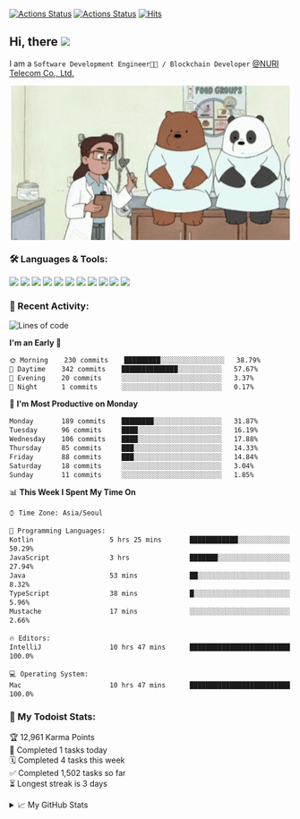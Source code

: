 
[![Actions Status](https://github.com/ddok2/ddok2/workflows/Todoist%20Readme/badge.svg)](https://github.com/ddok2/ddok2/actions)
[![Actions Status](https://github.com/ddok2/ddok2/workflows/wakatime-stats/badge.svg)](https://github.com/ddok2/ddok2/actions)
[![Hits](https://hits.seeyoufarm.com/api/count/incr/badge.svg?url=https%3A%2F%2Fgithub.com%2Fddok2)](https://hits.seeyoufarm.com)

<!-- ![visitors](https://visitor-badge.laobi.icu/badge?page_id=ddok2.ddok2) -->
## Hi, there <img src="https://raw.githubusercontent.com/MartinHeinz/MartinHeinz/master/wave.gif" width="25px">

I am a `Software Development Engineer🧑‍💻 / Blockchain Developer` [@NURI Telecom Co., Ltd.](http://www.nuritelecom.com)


<p align="center">
<img align="center" alt="GIF" src="img/debugging.gif" />
</p>


### 🛠 Languages & Tools:
<p>
    <img src="https://img.shields.io/badge/go-%2300ADD8.svg?&style=for-the-badge&logo=go&logoColor=white"/>
    <img src="https://img.shields.io/badge/node.js%20-%2343853D.svg?&style=for-the-badge&logo=node.js&logoColor=white"/>
    <img src="https://img.shields.io/badge/javascript%20-%23323330.svg?&style=for-the-badge&logo=javascript&logoColor=%23F7DF1E"/>
    <img src="https://img.shields.io/badge/typescript%20-%23007ACC.svg?&style=for-the-badge&logo=typescript&logoColor=white"/>
    <img src="https://img.shields.io/badge/python%20-%2314354C.svg?&style=for-the-badge&logo=python&logoColor=white"/>
    <img src="https://img.shields.io/badge/react%20-%2320232a.svg?&style=for-the-badge&logo=react&logoColor=%2361DAFB"/>
    <img src="https://img.shields.io/badge/AWS%20-%23FF9900.svg?&style=for-the-badge&logo=amazon-aws&logoColor=white"/>
    <img src="https://img.shields.io/badge/Google%20Cloud%20-%234285F4.svg?&style=for-the-badge&logo=google-cloud&logoColor=white"/>
    <img src="https://img.shields.io/badge/docker%20-%230db7ed.svg?&style=for-the-badge&logo=docker&logoColor=white"/>
    <img src="https://img.shields.io/badge/kubernetes%20-%23326ce5.svg?&style=for-the-badge&logo=kubernetes&logoColor=white"/>
    <img src="https://img.shields.io/badge/ansible%20-%231A1918.svg?&style=for-the-badge&logo=ansible&logoColor=white"/>
</p>

### 🌈 Recent Activity:
<!--START_SECTION:waka-->
![Lines of code](https://img.shields.io/badge/From%20Hello%20World%20I%27ve%20Written-617796%20lines%20of%20code-blue)

**I'm an Early 🐤** 

```text
🌞 Morning    230 commits    █████████░░░░░░░░░░░░░░░░   38.79% 
🌆 Daytime    342 commits    ██████████████░░░░░░░░░░░   57.67% 
🌃 Evening    20 commits     ░░░░░░░░░░░░░░░░░░░░░░░░░   3.37% 
🌙 Night      1 commits      ░░░░░░░░░░░░░░░░░░░░░░░░░   0.17%

```
📅 **I'm Most Productive on Monday** 

```text
Monday       189 commits    ████████░░░░░░░░░░░░░░░░░   31.87% 
Tuesday      96 commits     ████░░░░░░░░░░░░░░░░░░░░░   16.19% 
Wednesday    106 commits    ████░░░░░░░░░░░░░░░░░░░░░   17.88% 
Thursday     85 commits     ███░░░░░░░░░░░░░░░░░░░░░░   14.33% 
Friday       88 commits     ███░░░░░░░░░░░░░░░░░░░░░░   14.84% 
Saturday     18 commits     ░░░░░░░░░░░░░░░░░░░░░░░░░   3.04% 
Sunday       11 commits     ░░░░░░░░░░░░░░░░░░░░░░░░░   1.85%

```


📊 **This Week I Spent My Time On** 

```text
⌚︎ Time Zone: Asia/Seoul

💬 Programming Languages: 
Kotlin                   5 hrs 25 mins       ████████████░░░░░░░░░░░░░   50.29% 
JavaScript               3 hrs               ███████░░░░░░░░░░░░░░░░░░   27.94% 
Java                     53 mins             ██░░░░░░░░░░░░░░░░░░░░░░░   8.32% 
TypeScript               38 mins             █░░░░░░░░░░░░░░░░░░░░░░░░   5.96% 
Mustache                 17 mins             ░░░░░░░░░░░░░░░░░░░░░░░░░   2.66%

🔥 Editors: 
IntelliJ                 10 hrs 47 mins      █████████████████████████   100.0%

💻 Operating System: 
Mac                      10 hrs 47 mins      █████████████████████████   100.0%

```


<!--END_SECTION:waka-->

### 🚧 My Todoist Stats:
<!-- TODO-IST:START -->
🏆  12,961 Karma Points           
🌸  Completed 1 tasks today           
🗓  Completed 4 tasks this week           
✅  Completed 1,502 tasks so far           
⏳  Longest streak is 3 days
<!-- TODO-IST:END -->

<details>
<summary>📈 My GitHub Stats</summary>
<p align="center"> <img src="https://github-readme-stats.vercel.app/api?username=ddok2&show_icons=true" alt="ddok2" />
</details>
